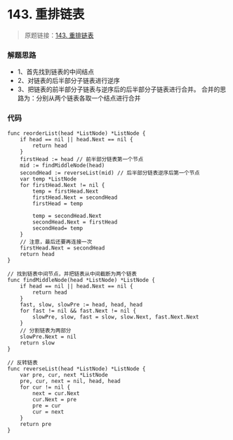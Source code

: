# 143. 重排链表

> 原题链接：[143. 重排链表](https://leetcode-cn.com/problems/reorder-list/)

### 解题思路
* 1、首先找到链表的中间结点
* 2、对链表的后半部分子链表进行逆序
* 3、把链表的前半部分子链表与逆序后的后半部分子链表进行合并。
合并的思路为：分别从两个链表各取一个结点进行合并

### 代码
```golang
func reorderList(head *ListNode) *ListNode {
	if head == nil || head.Next == nil {
		return head
	}
	firstHead := head // 前半部分链表第一个节点
	mid := findMiddleNode(head)
	secondHead := reverseList(mid) // 后半部分链表逆序后第一个节点
	var temp *ListNode
	for firstHead.Next != nil {
		temp = firstHead.Next
		firstHead.Next = secondHead
		firstHead = temp

		temp = secondHead.Next
		secondHead.Next = firstHead
		secondHead= temp
	}
	// 注意，最后还要再连接一次
	firstHead.Next = secondHead
	return head
}

// 找到链表中间节点，并把链表从中间截断为两个链表
func findMiddleNode(head *ListNode) *ListNode {
	if head == nil || head.Next == nil {
		return head
	}
	fast, slow, slowPre := head, head, head
	for fast != nil && fast.Next != nil {
		slowPre, slow, fast = slow, slow.Next, fast.Next.Next
	}
	// 分割链表为两部分
	slowPre.Next = nil
	return slow
}

// 反转链表
func reverseList(head *ListNode) *ListNode {
	var pre, cur, next *ListNode
	pre, cur, next = nil, head, head
	for cur != nil {
		next = cur.Next
		cur.Next = pre
		pre = cur
		cur = next
	}
	return pre
}
```